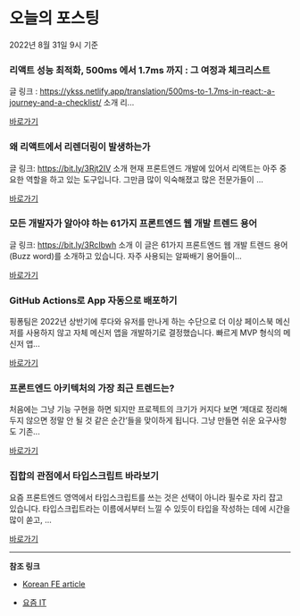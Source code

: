 # 오늘의 포스팅 
2022년 8월 31일 9시 기준 

###  리액트 성능 최적화, 500ms 에서 1.7ms 까지 : 그 여정과 체크리스트 

 글 링크 : https://ykss.netlify.app/translation/500ms-to-1.7ms-in-react:-a-journey-and-a-checklist/ 소개 리... 

 [바로가기](https://kofearticle.substack.com/p/korean-fe-article-500ms-17ms) 

###  왜 리액트에서 리렌더링이 발생하는가 

 글 링크: https://bit.ly/3Rjt2IV 소개 현재 프론트엔드 개발에 있어서 리액트는 아주 중요한 역할을 하고 있는 도구입니다. 그만큼 많이 익숙해졌고 많은 전문가들이 ... 

 [바로가기](https://kofearticle.substack.com/p/korean-fe-article--ef8) 

###  모든 개발자가 알아야 하는 61가지 프론트엔드 웹 개발 트렌드 용어 

 글 링크: https://bit.ly/3RcIbwh 소개 이 글은 61가지 프론트엔드 웹 개발 트렌드 용어(Buzz word)를 소개하고 있습니다. 자주 사용되는 알짜배기 용어들이... 

 [바로가기](https://kofearticle.substack.com/p/korean-fe-article-61-) 

### GitHub Actions로 App 자동으로 배포하기 

 핑퐁팀은 2022년 상반기에 루다와 유저를 만나게 하는 수단으로 더 이상 페이스북 메신저를 사용하지 않고 자체 메신저 앱을 개발하기로 결정했습니다. 빠르게 MVP 형식의 메신저 앱... 

 [바로가기](https://yozm.wishket.com/magazine/detail/1666/) 

### 프론트엔드 아키텍처의 가장 최근 트렌드는? 

 처음에는 그냥 기능 구현을 하면 되지만 프로젝트의 크기가 커지다 보면 ‘제대로 정리해두지 않으면 정말 안 될 것 같은 순간’들을 맞이하게 됩니다. 그냥 만들면 쉬운 요구사항도 기존... 

 [바로가기](https://yozm.wishket.com/magazine/detail/1663/) 

### 집합의 관점에서 타입스크립트 바라보기 

 요즘 프론트엔드 영역에서 타입스크립트를 쓰는 것은 선택이 아니라 필수로 자리 잡고 있습니다. 타입스크립트라는 이름에서부터 느낄 수 있듯이 타입을 작성하는 데에 시간을 많이 쏟고, ... 

 [바로가기](https://yozm.wishket.com/magazine/detail/1661/) 

---

**참조 링크**

- [Korean FE article](https://kofearticle.substack.com) 

- [요즘 IT](https://yozm.wishket.com/magazine) 

